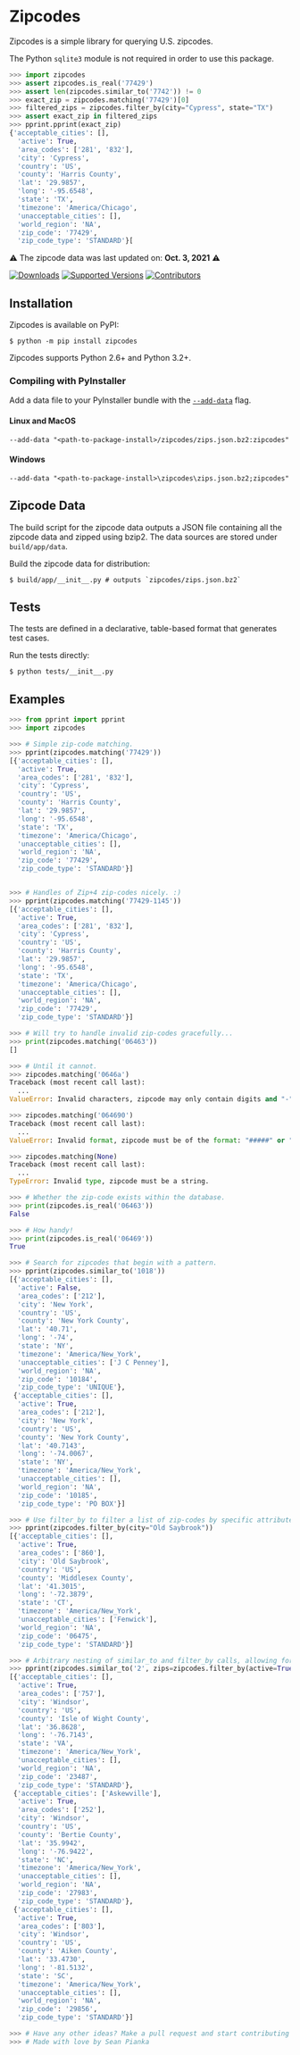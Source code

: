 # Zipcodes

Zipcodes is a simple library for querying U.S. zipcodes.

The Python `sqlite3` module is not required in order to use this package.

```python
>>> import zipcodes
>>> assert zipcodes.is_real('77429')
>>> assert len(zipcodes.similar_to('7742')) != 0
>>> exact_zip = zipcodes.matching('77429')[0]
>>> filtered_zips = zipcodes.filter_by(city="Cypress", state="TX") 
>>> assert exact_zip in filtered_zips
>>> pprint.pprint(exact_zip)
{'acceptable_cities': [],
  'active': True,
  'area_codes': ['281', '832'],
  'city': 'Cypress',
  'country': 'US',
  'county': 'Harris County',
  'lat': '29.9857',
  'long': '-95.6548',
  'state': 'TX',
  'timezone': 'America/Chicago',
  'unacceptable_cities': [],
  'world_region': 'NA',
  'zip_code': '77429',
  'zip_code_type': 'STANDARD'}[
```

⚠️ The zipcode data was last updated on: **Oct. 3, 2021** ⚠️

[![Downloads](https://pepy.tech/badge/zipcodes/month)](https://pepy.tech/project/zipcodes/month)
[![Supported Versions](https://img.shields.io/pypi/pyversions/zipcodes.svg)](https://pypi.org/project/zipcodes)
[![Contributors](https://img.shields.io/github/contributors/seanpianka/zipcodes.svg)](https://github.com/seanpianka/zipcodes/graphs/contributors)


## Installation

Zipcodes is available on PyPI:

```console
$ python -m pip install zipcodes
```

Zipcodes supports Python 2.6+ and Python 3.2+.

### Compiling with PyInstaller

Add a data file to your PyInstaller bundle with the [`--add-data`](https://pyinstaller.readthedocs.io/en/stable/spec-files.html#adding-data-files) flag.


#### Linux and MacOS
`--add-data "<path-to-package-install>/zipcodes/zips.json.bz2:zipcodes"`

#### Windows
`--add-data "<path-to-package-install>\zipcodes\zips.json.bz2;zipcodes"`

## Zipcode Data

The build script for the zipcode data outputs a JSON file containing all the zipcode data and zipped using bzip2. The data sources are stored under `build/app/data`. 

Build the zipcode data for distribution: 

```shell script
$ build/app/__init__.py # outputs `zipcodes/zips.json.bz2`
```


## Tests

The tests are defined in a declarative, table-based format that generates test
cases. 

Run the tests directly:

```shell script
$ python tests/__init__.py 
```

## Examples

```python
>>> from pprint import pprint
>>> import zipcodes

>>> # Simple zip-code matching.
>>> pprint(zipcodes.matching('77429'))
[{'acceptable_cities': [],
  'active': True,
  'area_codes': ['281', '832'],
  'city': 'Cypress',
  'country': 'US',
  'county': 'Harris County',
  'lat': '29.9857',
  'long': '-95.6548',
  'state': 'TX',
  'timezone': 'America/Chicago',
  'unacceptable_cities': [],
  'world_region': 'NA',
  'zip_code': '77429',
  'zip_code_type': 'STANDARD'}]


>>> # Handles of Zip+4 zip-codes nicely. :)
>>> pprint(zipcodes.matching('77429-1145'))
[{'acceptable_cities': [],
  'active': True,
  'area_codes': ['281', '832'],
  'city': 'Cypress',
  'country': 'US',
  'county': 'Harris County',
  'lat': '29.9857',
  'long': '-95.6548',
  'state': 'TX',
  'timezone': 'America/Chicago',
  'unacceptable_cities': [],
  'world_region': 'NA',
  'zip_code': '77429',
  'zip_code_type': 'STANDARD'}]

>>> # Will try to handle invalid zip-codes gracefully...
>>> print(zipcodes.matching('06463'))
[]

>>> # Until it cannot.
>>> zipcodes.matching('0646a')
Traceback (most recent call last):
  ...
ValueError: Invalid characters, zipcode may only contain digits and "-".

>>> zipcodes.matching('064690')
Traceback (most recent call last):
  ...
ValueError: Invalid format, zipcode must be of the format: "#####" or "#####-####"

>>> zipcodes.matching(None)
Traceback (most recent call last):
  ...
TypeError: Invalid type, zipcode must be a string.

>>> # Whether the zip-code exists within the database.
>>> print(zipcodes.is_real('06463'))
False

>>> # How handy!
>>> print(zipcodes.is_real('06469'))
True

>>> # Search for zipcodes that begin with a pattern.
>>> pprint(zipcodes.similar_to('1018'))
[{'acceptable_cities': [],
  'active': False,
  'area_codes': ['212'],
  'city': 'New York',
  'country': 'US',
  'county': 'New York County',
  'lat': '40.71',
  'long': '-74',
  'state': 'NY',
  'timezone': 'America/New_York',
  'unacceptable_cities': ['J C Penney'],
  'world_region': 'NA',
  'zip_code': '10184',
  'zip_code_type': 'UNIQUE'},
 {'acceptable_cities': [],
  'active': True,
  'area_codes': ['212'],
  'city': 'New York',
  'country': 'US',
  'county': 'New York County',
  'lat': '40.7143',
  'long': '-74.0067',
  'state': 'NY',
  'timezone': 'America/New_York',
  'unacceptable_cities': [],
  'world_region': 'NA',
  'zip_code': '10185',
  'zip_code_type': 'PO BOX'}]

>>> # Use filter_by to filter a list of zip-codes by specific attribute->value pairs.
>>> pprint(zipcodes.filter_by(city="Old Saybrook"))
[{'acceptable_cities': [],
  'active': True,
  'area_codes': ['860'],
  'city': 'Old Saybrook',
  'country': 'US',
  'county': 'Middlesex County',
  'lat': '41.3015',
  'long': '-72.3879',
  'state': 'CT',
  'timezone': 'America/New_York',
  'unacceptable_cities': ['Fenwick'],
  'world_region': 'NA',
  'zip_code': '06475',
  'zip_code_type': 'STANDARD'}]

>>> # Arbitrary nesting of similar_to and filter_by calls, allowing for great precision while filtering.
>>> pprint(zipcodes.similar_to('2', zips=zipcodes.filter_by(active=True, city='Windsor')))
[{'acceptable_cities': [],
  'active': True,
  'area_codes': ['757'],
  'city': 'Windsor',
  'country': 'US',
  'county': 'Isle of Wight County',
  'lat': '36.8628',
  'long': '-76.7143',
  'state': 'VA',
  'timezone': 'America/New_York',
  'unacceptable_cities': [],
  'world_region': 'NA',
  'zip_code': '23487',
  'zip_code_type': 'STANDARD'},
 {'acceptable_cities': ['Askewville'],
  'active': True,
  'area_codes': ['252'],
  'city': 'Windsor',
  'country': 'US',
  'county': 'Bertie County',
  'lat': '35.9942',
  'long': '-76.9422',
  'state': 'NC',
  'timezone': 'America/New_York',
  'unacceptable_cities': [],
  'world_region': 'NA',
  'zip_code': '27983',
  'zip_code_type': 'STANDARD'},
 {'acceptable_cities': [],
  'active': True,
  'area_codes': ['803'],
  'city': 'Windsor',
  'country': 'US',
  'county': 'Aiken County',
  'lat': '33.4730',
  'long': '-81.5132',
  'state': 'SC',
  'timezone': 'America/New_York',
  'unacceptable_cities': [],
  'world_region': 'NA',
  'zip_code': '29856',
  'zip_code_type': 'STANDARD'}]

>>> # Have any other ideas? Make a pull request and start contributing today!
>>> # Made with love by Sean Pianka
```
